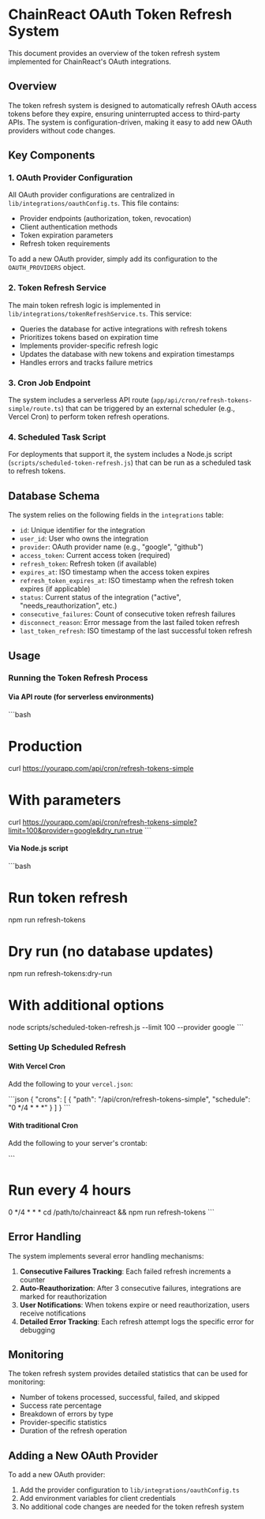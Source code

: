 # ChainReact OAuth Token Refresh System

This document provides an overview of the token refresh system implemented for ChainReact's OAuth integrations.

## Overview

The token refresh system is designed to automatically refresh OAuth access tokens before they expire, ensuring uninterrupted access to third-party APIs. The system is configuration-driven, making it easy to add new OAuth providers without code changes.

## Key Components

### 1. OAuth Provider Configuration

All OAuth provider configurations are centralized in `lib/integrations/oauthConfig.ts`. This file contains:
- Provider endpoints (authorization, token, revocation)
- Client authentication methods
- Token expiration parameters
- Refresh token requirements

To add a new OAuth provider, simply add its configuration to the `OAUTH_PROVIDERS` object.

### 2. Token Refresh Service

The main token refresh logic is implemented in `lib/integrations/tokenRefreshService.ts`. This service:
- Queries the database for active integrations with refresh tokens
- Prioritizes tokens based on expiration time
- Implements provider-specific refresh logic
- Updates the database with new tokens and expiration timestamps
- Handles errors and tracks failure metrics

### 3. Cron Job Endpoint

The system includes a serverless API route (`app/api/cron/refresh-tokens-simple/route.ts`) that can be triggered by an external scheduler (e.g., Vercel Cron) to perform token refresh operations.

### 4. Scheduled Task Script

For deployments that support it, the system includes a Node.js script (`scripts/scheduled-token-refresh.js`) that can be run as a scheduled task to refresh tokens.

## Database Schema

The system relies on the following fields in the `integrations` table:

- `id`: Unique identifier for the integration
- `user_id`: User who owns the integration
- `provider`: OAuth provider name (e.g., "google", "github")
- `access_token`: Current access token (required)
- `refresh_token`: Refresh token (if available)
- `expires_at`: ISO timestamp when the access token expires
- `refresh_token_expires_at`: ISO timestamp when the refresh token expires (if applicable)
- `status`: Current status of the integration ("active", "needs_reauthorization", etc.)
- `consecutive_failures`: Count of consecutive token refresh failures
- `disconnect_reason`: Error message from the last failed token refresh
- `last_token_refresh`: ISO timestamp of the last successful token refresh

## Usage

### Running the Token Refresh Process

#### Via API route (for serverless environments)

\`\`\`bash
# Production
curl https://yourapp.com/api/cron/refresh-tokens-simple

# With parameters
curl https://yourapp.com/api/cron/refresh-tokens-simple?limit=100&provider=google&dry_run=true
\`\`\`

#### Via Node.js script

\`\`\`bash
# Run token refresh
npm run refresh-tokens

# Dry run (no database updates)
npm run refresh-tokens:dry-run

# With additional options
node scripts/scheduled-token-refresh.js --limit 100 --provider google
\`\`\`

### Setting Up Scheduled Refresh

#### With Vercel Cron

Add the following to your `vercel.json`:

\`\`\`json
{
  "crons": [
    {
      "path": "/api/cron/refresh-tokens-simple",
      "schedule": "0 */4 * * *"
    }
  ]
}
\`\`\`

#### With traditional Cron

Add the following to your server's crontab:

\`\`\`
# Run every 4 hours
0 */4 * * * cd /path/to/chainreact && npm run refresh-tokens
\`\`\`

## Error Handling

The system implements several error handling mechanisms:

1. **Consecutive Failures Tracking**: Each failed refresh increments a counter
2. **Auto-Reauthorization**: After 3 consecutive failures, integrations are marked for reauthorization
3. **User Notifications**: When tokens expire or need reauthorization, users receive notifications
4. **Detailed Error Tracking**: Each refresh attempt logs the specific error for debugging

## Monitoring

The token refresh system provides detailed statistics that can be used for monitoring:

- Number of tokens processed, successful, failed, and skipped
- Success rate percentage
- Breakdown of errors by type
- Provider-specific statistics
- Duration of the refresh operation

## Adding a New OAuth Provider

To add a new OAuth provider:

1. Add the provider configuration to `lib/integrations/oauthConfig.ts`
2. Add environment variables for client credentials
3. No additional code changes are needed for the token refresh system
